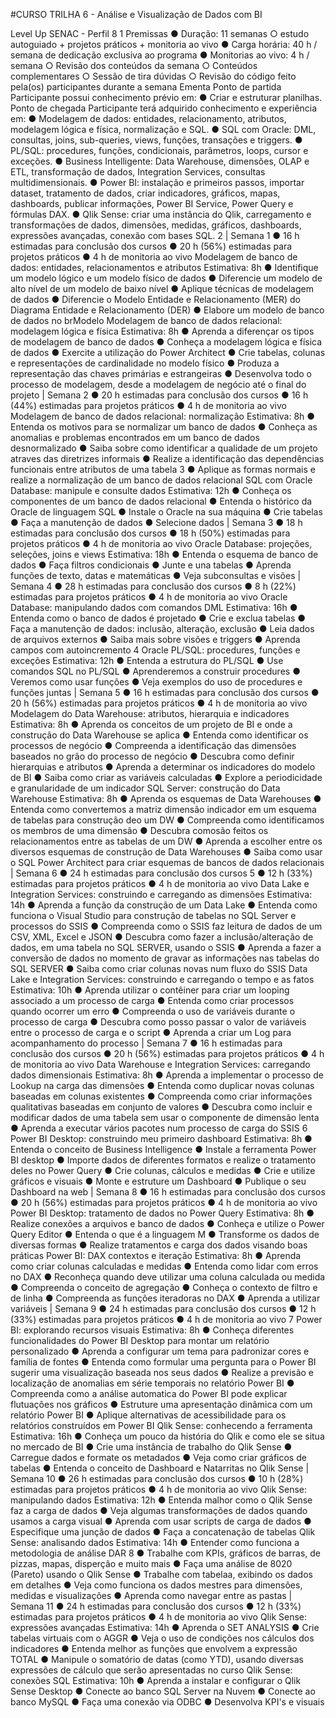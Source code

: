 #CURSO TRILHA 6 - Análise e Visualização de Dados com BI 

Level Up SENAC -
Perfil 8
1
Premissas
● Duração: 11 semanas
○ estudo autoguiado + projetos práticos + monitoria ao vivo
● Carga horária: 40 h / semana de dedicação exclusiva ao programa
● Monitorias ao vivo: 4 h / semana
○ Revisão dos conteúdos da semana
○ Conteúdos complementares
○ Sessão de tira dúvidas
○ Revisão do código feito pela(os) participantes durante a semana
Ementa
Ponto de partida
Participante possui conhecimento prévio em:
● Criar e estruturar planilhas.
Ponto de chegada
Participante terá adquirido conhecimento e experiência em:
● Modelagem de dados: entidades, relacionamento, atributos, modelagem
lógica e física, normalização e SQL.
● SQL com Oracle: DML, consultas, joins, sub-queries, views, funções,
transações e triggers.
● PL/SQL: procedures, funções, condicionais, parâmetros, loops, cursor e
exceções.
● Business Intelligente: Data Warehouse, dimensões, OLAP e ETL,
transformação de dados, Integration Services, consultas
multidimensionais.
● Power BI: instalação e primeiros passos, importar dataset, tratamento de
dados, criar indicadores, gráficos, mapas, dashboards, publicar
informações, Power BI Service, Power Query e fórmulas DAX.
● Qlik Sense: criar uma instância do Qlik, carregamento e transformações
de dados, dimensões, medidas, gráficos, dashboards, expressões
avançadas, conexão com bases SQL.
2
| Semana 1
● 16 h estimadas para conclusão dos cursos
● 20 h (56%) estimadas para projetos práticos
● 4 h de monitoria ao vivo
Modelagem de banco de dados: entidades, relacionamentos e atributos
Estimativa: 8h
● Identifique um modelo lógico e um modelo físico de dados
● Diferencie um modelo de alto nível de um modelo de baixo nível
● Aplique técnicas de modelagem de dados
● Diferencie o Modelo Entidade e Relacionamento (MER) do Diagrama Entidade e
Relacionamento (DER)
● Elabore um modelo de banco de dados no brModelo
Modelagem de banco de dados relacional: modelagem lógica e física
Estimativa: 8h
● Aprenda a diferençar os tipos de modelagem de banco de dados
● Conheça a modelagem lógica e física de dados
● Exercite a utilização do Power Architect
● Crie tabelas, colunas e representações de cardinalidade no modelo físico
● Produza a representação das chaves primárias e estrangeiras
● Desenvolva todo o processo de modelagem, desde a modelagem de negócio até
o final do projeto
| Semana 2
● 20 h estimadas para conclusão dos cursos
● 16 h (44%) estimadas para projetos práticos
● 4 h de monitoria ao vivo
Modelagem de banco de dados relacional: normalização
Estimativa: 8h
● Entenda os motivos para se normalizar um banco de dados
● Conheça as anomalias e problemas encontrados em um banco de dados
desnormalizado
● Saiba sobre como identificar a qualidade de um projeto atraves das diretrizes
informais
● Realize a identificação das dependências funcionais entre atributos de uma
tabela
3
● Aplique as formas normais e realize a normalização de um banco de dados
relacional
SQL com Oracle Database: manipule e consulte dados
Estimativa: 12h
● Conheça os componentes de um banco de dados relacional
● Entenda o histórico da Oracle de linguagem SQL
● Instale o Oracle na sua máquina
● Crie tabelas
● Faça a manutenção de dados
● Selecione dados
| Semana 3
● 18 h estimadas para conclusão dos cursos
● 18 h (50%) estimadas para projetos práticos
● 4 h de monitoria ao vivo
Oracle Database: projeções, seleções, joins e views
Estimativa: 18h
● Entenda o esquema de banco de dados
● Faça filtros condicionais
● Junte e una tabelas
● Aprenda funções de texto, datas e matemáticas
● Veja subconsultas e visões
| Semana 4
● 28 h estimadas para conclusão dos cursos
● 8 h (22%) estimadas para projetos práticos
● 4 h de monitoria ao vivo
Oracle Database: manipulando dados com comandos DML
Estimativa: 16h
● Entenda como o banco de dados é projetado
● Crie e exclua tabelas
● Faça a manutenção de dados: inclusão, alteração, exclusão
● Leia dados de arquivos externos
● Saiba mais sobre visões e triggers
● Aprenda campos com autoincremento
4
Oracle PL/SQL: procedures, funções e exceções
Estimativa: 12h
● Entenda a estrutura do PL/SQL
● Use comandos SQL no PL/SQL
● Aprenderemos a construir procedures
● Veremos como usar funções
● Veja exemplos do uso de procedures e funções juntas
| Semana 5
● 16 h estimadas para conclusão dos cursos
● 20 h (56%) estimadas para projetos práticos
● 4 h de monitoria ao vivo
Modelagem do Data Warehouse: atributos, hierarquia e indicadores
Estimativa: 8h
● Aprenda os conceitos de um projeto de BI e onde a construção do Data
Warehouse se aplica
● Entenda como identificar os processos de negócio
● Compreenda a identificação das dimensões baseados no grão do processo de
negócio
● Descubra como definir hierarquias e atributos
● Aprenda a determinar os indicadores do modelo de BI
● Saiba como criar as variáveis calculadas
● Explore a periodicidade e granularidade de um indicador
SQL Server: construção do Data Warehouse
Estimativa: 8h
● Aprenda os esquemas de Data Warehouses
● Entenda como convertemos a matriz dimensão indicador em um esquema de
tabelas para construção deo um DW
● Compreenda como identificamos os membros de uma dimensão
● Descubra comosão feitos os relacionamentos entre as tabelas de um DW
● Aprenda a escolher entre os diversos esquemas de construção de Data
Warehouses
● Saiba como usar o SQL Power Architect para criar esquemas de bancos de dados
relacionais
| Semana 6
● 24 h estimadas para conclusão dos cursos
5
● 12 h (33%) estimadas para projetos práticos
● 4 h de monitoria ao vivo
Data Lake e Integration Services: construindo e carregando as dimensões
Estimativa: 14h
● Aprenda a função da construção de um Data Lake
● Entenda como funciona o Visual Studio para construção de tabelas no SQL
Server e processos do SSIS
● Compreenda como o SSIS faz leitura de dados de um CSV, XML, Excel e JSON
● Descubra como fazer a inclusão/alteração de dados, em uma tabela no SQL
SERVER, usando o SSIS
● Aprenda a fazer a conversão de dados no momento de gravar as informações
nas tabelas do SQL SERVER
● Saiba como criar colunas novas num fluxo do SSIS
Data Lake e Integration Services: construindo e carregando o tempo e as fatos
Estimativa: 10h
● Aprenda utilizar o contêiner para criar um looping associado a um processo de
carga
● Entenda como criar processos quando ocorrer um erro
● Compreenda o uso de variáveis durante o processo de carga
● Descubra como posso passar o valor de variáveis entre o processo de carga e o
script
● Aprenda a criar um Log para acompanhamento do processo
| Semana 7
● 16 h estimadas para conclusão dos cursos
● 20 h (56%) estimadas para projetos práticos
● 4 h de monitoria ao vivo
Data Warehouse e Integration Services: carregando dados dimensionais
Estimativa: 8h
● Aprenda a implementar o processo de Lookup na carga das dimensões
● Entenda como duplicar novas colunas baseadas em colunas existentes
● Compreenda como criar informações qualitativas baseadas em conjunto de
valores
● Descubra como incluir e modificar dados de uma tabela sem usar o
componente de dimensão lenta
● Aprenda a executar vários pacotes num processo de carga do SSIS
6
Power BI Desktop: construindo meu primeiro dashboard
Estimativa: 8h
● Entenda o conceito de Business Intelligence
● Instale a ferramenta Power BI desktop
● Importe dados de diferentes formatos e realize o tratamento deles no Power
Query
● Crie colunas, cálculos e medidas
● Crie e utilize gráficos e visuais
● Monte e estruture um Dashboard
● Publique o seu Dashboard na web
| Semana 8
● 16 h estimadas para conclusão dos cursos
● 20 h (56%) estimadas para projetos práticos
● 4 h de monitoria ao vivo
Power BI Desktop: tratamento de dados no Power Query
Estimativa: 8h
● Realize conexões a arquivos e banco de dados
● Conheça e utilize o Power Query Editor
● Entenda o que é a linguagem M
● Transforme os dados de diversas formas
● Realize tratamentos e carga dos dados visando boas práticas
Power BI: DAX contextos e iteração
Estimativa: 8h
● Aprenda como criar colunas calculadas e medidas
● Entenda como lidar com erros no DAX
● Reconheça quando deve utilizar uma coluna calculada ou medida
● Compreenda o conceito de agregação
● Conheça o contexto de filtro e de linha
● Compreenda as funções iteradoras no DAX
● Aprenda a utilizar variáveis
| Semana 9
● 24 h estimadas para conclusão dos cursos
● 12 h (33%) estimadas para projetos práticos
● 4 h de monitoria ao vivo
7
Power BI: explorando recursos visuais
Estimativa: 8h
● Conheça diferentes funcionalidades do Power BI Desktop para montar um
relatório personalizado
● Aprenda a configurar um tema para padronizar cores e família de fontes
● Entenda como formular uma pergunta para o Power BI sugerir uma visualização
baseada nos seus dados
● Realize a previsão e localização de anomalias em série temporais no relatório
Power BI
● Compreenda como a análise automatica do Power BI pode explicar flutuações
nos gráficos
● Estruture uma apresentação dinâmica com um relatório Power BI
● Aplique alternativas de acessibilidade para os relatórios construídos em Power BI
Qlik Sense: conhecendo a ferramenta
Estimativa: 16h
● Conheça um pouco da história do Qlik e como ele se situa no mercado de BI
● Crie uma instância de trabalho do Qlik Sense
● Carregue dados e formate os metadados
● Veja como criar gráficos de tabelas
● Entenda o conceito de Dashboard e Natarritas no Qlik Sense
| Semana 10
● 26 h estimadas para conclusão dos cursos
● 10 h (28%) estimadas para projetos práticos
● 4 h de monitoria ao vivo
Qlik Sense: manipulando dados
Estimativa: 12h
● Entenda malhor como o Qlik Sense faz a carga de dados
● Veja algumas transformações de dados quando usamos a carga visual
● Aprenda com usar scripts de carga de dados
● Especifique uma junção de dados
● Faça a concatenação de tabelas
Qlik Sense: analisando dados
Estimativa: 14h
● Entender como funciona a metodologia de análise DAR
8
● Trabalhe com KPIs, gráficos de barras, de pizzas, mapas, disperção e muito mais
● Faça uma análise de 8020 (Pareto) usando o Qlik Sense
● Trabalhe com tabelaa, exibindo os dados em detalhes
● Veja como funciona os dados mestres para dimensões, medidas e visualizações
● Aprenda como navegar entre as pastas
| Semana 11
● 24 h estimadas para conclusão dos cursos
● 12 h (33%) estimadas para projetos práticos
● 4 h de monitoria ao vivo
Qlik Sense: expressões avançadas
Estimativa: 14h
● Aprenda o SET ANALYSIS
● Crie tabelas virtuais com o AGGR
● Veja o uso de condições nos cálculos dos indicadores
● Entenda melhor as funções que envolvem a expressão TOTAL
● Manipule o somatório de datas (como YTD), usando diversas expressões de
cálculo que serão apresentadas no curso
Qlik Sense: conexões SQL
Estimativa: 10h
● Aprenda a instalar e configurar o Qlik Sense Desktop
● Conecte ao banco SQL Server na Nuvem
● Conecte ao banco MySQL
● Faça uma conexão via ODBC
● Desenvolva KPI's e visuais
